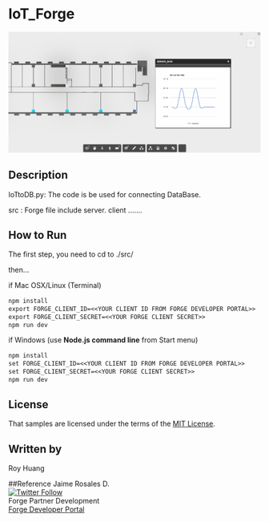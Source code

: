 # IoT_Forge

![thumbnail](src/www/images/image.PNG)

## Description

IoTtoDB.py: The code is be used for connecting DataBase.

src : Forge file include server. client .......

## How to Run

The first step, you need to cd to ./src/ 

then...

if Mac OSX/Linux (Terminal)

    npm install
    export FORGE_CLIENT_ID=<<YOUR CLIENT ID FROM FORGE DEVELOPER PORTAL>>
    export FORGE_CLIENT_SECRET=<<YOUR FORGE CLIENT SECRET>>
    npm run dev

if Windows (use <b>Node.js command line</b> from Start menu)

    npm install
    set FORGE_CLIENT_ID=<<YOUR CLIENT ID FROM FORGE DEVELOPER PORTAL>>
    set FORGE_CLIENT_SECRET=<<YOUR FORGE CLIENT SECRET>>
    npm run dev

## License

That samples are licensed under the terms of the [MIT License](http://opensource.org/licenses/MIT).



## Written by

Roy Huang <br />

##Reference
Jaime Rosales D. <br /> 
[![Twitter Follow](https://img.shields.io/twitter/follow/afrojme.svg?style=social&label=Follow)](https://twitter.com/AfroJme) <br />Forge Partner Development <br />
<a href="http://developer.autodesk.com/">Forge Developer Portal</a> <br />
